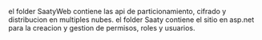 el folder SaatyWeb contiene las api de particionamiento, cifrado y distribucion en multiples nubes.
el folder Saaty contiene el sitio en asp.net para la creacion y gestion de permisos, roles y usuarios.